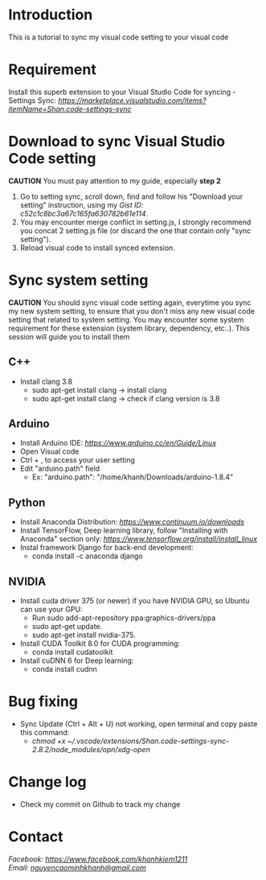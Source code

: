 # Introduction
This is a tutorial to sync my visual code setting to your visual code

# Requirement
Install this superb extension to your Visual Studio Code for syncing
    - Settings Sync: *https://marketplace.visualstudio.com/items?itemName=Shan.code-settings-sync*

# Download to sync Visual Studio Code setting
**CAUTION** You must pay attention to my guide, especially **step 2**
1. Go to setting sync, scroll down, find and follow his "Download your setting" instruction, using my *Gist ID: c52c1c8bc3a67c165fa630782b61e114*.
1. You may encounter merge conflict in setting.js, I strongly recommend you concat 2 setting.js file (or discard the one that contain only "sync setting").
1. Reload visual code to install synced extension.

# Sync system setting
**CAUTION** You should sync visual code setting again, everytime you sync my new system setting, to ensure that you don't miss any new visual code setting that related to system setting.
You may encounter some system requirement for these extension (system library, dependency, etc..). This session will guide you to install them

## C++
- Install clang 3.8
    - sudo apt-get install clang -> install clang
    - sudo apt-get install clang -> check if clang version is 3.8

## Arduino
- Install Arduino IDE: *https://www.arduino.cc/en/Guide/Linux*
- Open Visual code
- Ctrl + , to access your user setting
- Edit "arduino.path" field    
    - Ex: "arduino.path": "/home/khanh/Downloads/arduino-1.8.4"


## Python
- Install Anaconda Distribution: *https://www.continuum.io/downloads*
- Install TensorFlow, Deep learning library, follow "Installing with Anaconda" section only: *https://www.tensorflow.org/install/install_linux*
- Instal framework Django for back-end development:
    - conda install -c anaconda django 

## NVIDIA    
- Install cuda driver 375 (or newer) if you have NVIDIA GPU, so Ubuntu can use your GPU:
    - Run sudo add-apt-repository ppa:graphics-drivers/ppa
    - sudo apt-get update.
    - sudo apt-get install nvidia-375.
- Install CUDA Toolkit 8.0 for CUDA programming:
    - conda install cudatoolkit
- Install cuDNN 6 for Deep learning:
    - conda install cudnn

# Bug fixing
- Sync Update (Ctrl + Alt + U) not working, open terminal and copy paste this command:
    - *chmod +x ~/.vscode/extensions/Shan.code-settings-sync-2.8.2/node_modules/opn/xdg-open*

# Change log
- Check my commit on Github to track my change

# Contact
*Facebook: https://www.facebook.com/khanhkiem1211*  
*Email: nguyencaominhkhanh@gmail.com*

